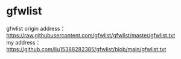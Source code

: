 # gfwlist
gfwlist
origin address：https://raw.githubusercontent.com/gfwlist/gfwlist/master/gfwlist.txt <br>
my address：    https://github.com/liu15388282385/gfwlist/blob/main/gfwlist.txt
